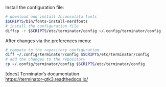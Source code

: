 Install the configuration file:

```bash
# download and install Inconsolata fonts
$SCRIPTS/bin/fonts-install-nerdfonts
# install the configuration file
diffcp -r $SCRIPTS/etc/terminator/config ~/.config/terminator/config
```

After changes via the preferences menu:

```bash
# compate to the repository configuration
diff ~/.config/terminator/config $SCRIPTS/etc/terminator/config
# add the changes to the repository
cp ~/.config/terminator/config $SCRIPTS/etc/terminator/config
```

[docs] Terminator’s documentation  
https://terminator-gtk3.readthedocs.io/
